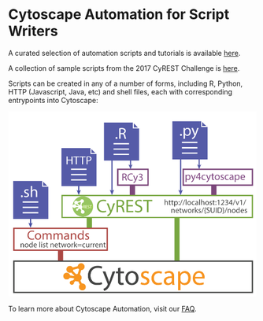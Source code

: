 # Cytoscape Automation for Script Writers
A curated selection of automation scripts and tutorials is available [here](https://github.com/cytoscape/cytoscape-automation/wiki).

A collection of sample scripts from the 2017 CyREST Challenge is [here](https://github.com/cytoscape/cytoscape-automation/tree/master/for-scripters/challenge-2017).

Scripts can be created in any of a number of forms, including R, Python, HTTP (Javascript, Java, etc) and shell 
files, each with corresponding entrypoints into Cytoscape:

![cytoscape automation](CytoscapeAutomation_3.png)

To learn more about Cytoscape Automation, visit our [FAQ](https://docs.google.com/document/d/1QTrT-9ylhI4OX5DkauMo2ujLIqeg3WDUDwl77KLtfVY/edit?usp=sharing).
